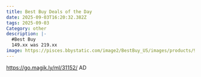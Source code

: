 ```yaml
---
title: Best Buy Deals of the Day
date: 2025-09-03T16:20:32.382Z
tags: 2025-09-03
Category: other
description: |-
  #Best Buy
  149.xx was 219.xx
image: https://pisces.bbystatic.com/image2/BestBuy_US/images/products/90a8a03b-c474-416d-bb79-579d46bf34d5.jpg;maxHeight=1080;maxWidth=900?format=webp
---
```

https://go.magik.ly/ml/31152/
AD